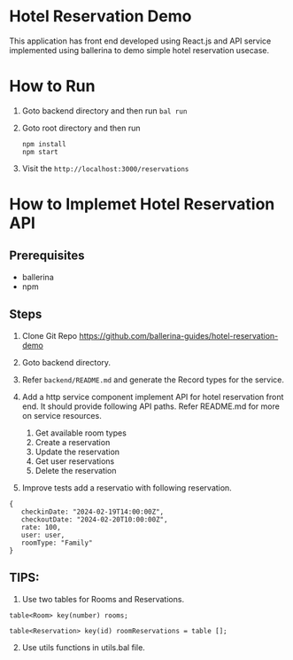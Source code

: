 # Hotel Reservation Demo

This application has front end developed using React.js and API service implemented using ballerina to demo simple hotel reservation usecase.

# How to Run 

1. Goto backend directory and then run `bal run`
2. Goto root directory and then run
   
   ```
   npm install
   npm start
   
   ```

3. Visit the `http://localhost:3000/reservations`


# How to Implemet Hotel Reservation API

## Prerequisites

* ballerina
* npm

## Steps

1) Clone Git Repo https://github.com/ballerina-guides/hotel-reservation-demo
2) Goto backend directory.
3) Refer `backend/README.md` and generate the Record types for the service.
4) Add a http service component implement API for hotel reservation front end. 
   It should provide following API paths. Refer README.md for more on service resources.

   1) Get available room types
   2) Create a reservation
   3) Update the reservation
   4) Get user reservations
   5) Delete the reservation

5) Improve tests add a reservatio with following reservation.

```
{
   checkinDate: "2024-02-19T14:00:00Z", 
   checkoutDate: "2024-02-20T10:00:00Z", 
   rate: 100, 
   user: user, 
   roomType: "Family"
}

```


## TIPS: 
   
1)  Use two tables for Rooms and Reservations.
   
   ```
   table<Room> key(number) rooms;

   table<Reservation> key(id) roomReservations = table [];
   
   ```
   
2)  Use utils functions in utils.bal file.
